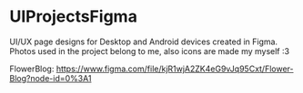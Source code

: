 # UIProjectsFigma
UI/UX page designs for Desktop and Android devices created in Figma.
Photos used in the project belong to me, also icons are made my myself :3


FlowerBlog: https://www.figma.com/file/kjR1wjA2ZK4eG9vJq95Cxt/Flower-Blog?node-id=0%3A1
